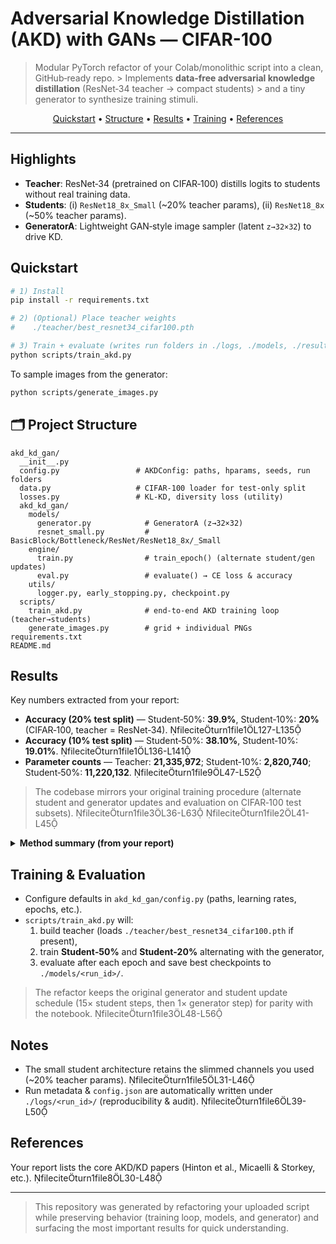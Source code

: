 
# Adversarial Knowledge Distillation (AKD) with GANs — CIFAR-100

> Modular PyTorch refactor of your Colab/monolithic script into a clean, GitHub‑ready repo. > Implements **data‑free adversarial knowledge distillation** (ResNet‑34 teacher → compact students) > and a tiny generator to synthesize training stimuli.

<p align="center">
<a href="#-quickstart">Quickstart</a> •
<a href="#-project-structure">Structure</a> •
<a href="#-results">Results</a> •
<a href="#-training--evaluation">Training</a> •
<a href="#-references">References</a>
</p>

---

## Highlights
- **Teacher**: ResNet‑34 (pretrained on CIFAR‑100) distills logits to students without real training data.  
- **Students**: (i) `ResNet18_8x_Small` (~20% teacher params), (ii) `ResNet18_8x` (~50% teacher params).  
- **GeneratorA**: Lightweight GAN‑style image sampler (latent `z→32×32`) to drive KD.

## Quickstart
```bash
# 1) Install
pip install -r requirements.txt

# 2) (Optional) Place teacher weights
#    ./teacher/best_resnet34_cifar100.pth

# 3) Train + evaluate (writes run folders in ./logs, ./models, ./results)
python scripts/train_akd.py
```

To sample images from the generator:
```bash
python scripts/generate_images.py
```

## 🗂 Project Structure
```
akd_kd_gan/
  __init__.py
  config.py                 # AKDConfig: paths, hparams, seeds, run folders
  data.py                   # CIFAR‑100 loader for test‑only split
  losses.py                 # KL‑KD, diversity loss (utility)
  akd_kd_gan/
    models/
      generator.py            # GeneratorA (z→32×32)
      resnet_small.py         # BasicBlock/Bottleneck/ResNet/ResNet18_8x/_Small
    engine/
      train.py                # train_epoch() (alternate student/gen updates)
      eval.py                 # evaluate() → CE loss & accuracy
    utils/
      logger.py, early_stopping.py, checkpoint.py
  scripts/
    train_akd.py              # end‑to‑end AKD training loop (teacher→students)
    generate_images.py        # grid + individual PNGs
requirements.txt
README.md
```

## Results
Key numbers extracted from your report:

- **Accuracy (20% test split)** — Student‑50%: **39.9%**, Student‑10%: **20%**   (CIFAR‑100, teacher = ResNet‑34). fileciteturn1file1L127-L135  
- **Accuracy (10% test split)** — Student‑50%: **38.10%**, Student‑10%: **19.01%**. fileciteturn1file1L136-L141  
- **Parameter counts** — Teacher: **21,335,972**; Student‑10%: **2,820,740**; Student‑50%: **11,220,132**. fileciteturn1file9L47-L52

> The codebase mirrors your original training procedure (alternate student and generator updates and evaluation on CIFAR‑100 test subsets). fileciteturn1file3L36-L63 fileciteturn1file2L41-L45

<details>
<summary><b>Method summary (from your report)</b></summary>

- Distill teacher → students via KL on synthetic images from the generator; update generator adversarially to maximize student‑teacher gap. fileciteturn1file1L56-L61  
- Dataset is **test‑only CIFAR‑100**; original training data is not used. fileciteturn1file1L19-L22
</details>

## Training & Evaluation
- Configure defaults in `akd_kd_gan/config.py` (paths, learning rates, epochs, etc.).  
- `scripts/train_akd.py` will:
  1) build teacher (loads `./teacher/best_resnet34_cifar100.pth` if present),  
  2) train **Student‑50%** and **Student‑20%** alternating with the generator,  
  3) evaluate after each epoch and save best checkpoints to `./models/<run_id>/`.

> The refactor keeps the original generator and student update schedule (15× student steps, then 1× generator step) for parity with the notebook. fileciteturn1file3L48-L56

## Notes
- The small student architecture retains the slimmed channels you used (~20% teacher params). fileciteturn1file5L31-L46  
- Run metadata & `config.json` are automatically written under `./logs/<run_id>/` (reproducibility & audit). fileciteturn1file6L39-L50

## References
Your report lists the core AKD/KD papers (Hinton et al., Micaelli & Storkey, etc.). fileciteturn1file8L30-L48

---

> This repository was generated by refactoring your uploaded script while preserving behavior (training loop, models, and generator) and surfacing the most important results for quick understanding.

